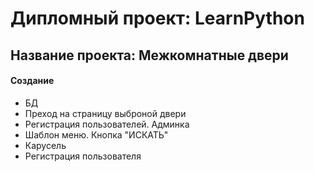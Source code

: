 Дипломный проект: LearnPython
====================================
Название проекта: Межкомнатные двери
-------------------------------------
#### Создание

* БД
* Преход на страницу выброной двери
* Регистрация пользователей. Админка
* Шаблон меню. Кнопка "ИСКАТЬ"
* Карусель
* Регистрация пользователя
